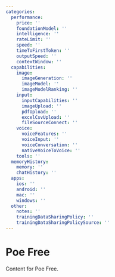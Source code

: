 ```yaml
---
categories:
  performance:
    price: ''
    foundationModel: ''
    intelligence: ''
    rateLimit: ''
    speed: ''
    timeToFirstToken: ''
    outputSpeed: ''
    contextWindow: ''
  capabilities:
    image:
      imageGeneration: ''
      imageModel: ''
      imageModelRanking: ''
    input:
      inputCapabilities: ''
      imageUpload: ''
      pdfUpload: ''
      excelCsvUpload: ''
      fileSourceConnect: ''
    voice:
      voiceFeatures: ''
      voiceInput: ''
      voiceConversation: ''
      nativeVoiceToVoice: ''
    tools: ''
  memoryHistory:
    memory: ''
    chatHistory: ''
  apps:
    ios: ''
    android: ''
    mac: ''
    windows: ''
  other:
    notes: ''
    trainingDataSharingPolicy: ''
    trainingDataSharingPolicySource: ''
---
```

# Poe Free

Content for Poe Free.
